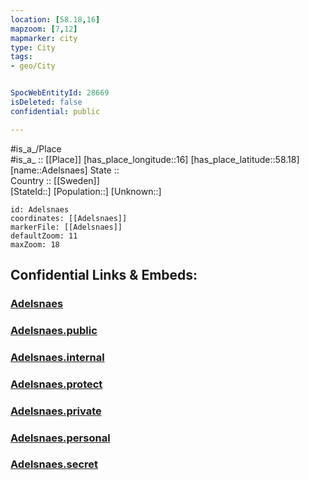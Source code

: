 ```yaml
---
location: [58.18,16] 
mapzoom: [7,12] 
mapmarker: city 
type: City
tags:
- geo/City


SpocWebEntityId: 28669
isDeleted: false
confidential: public

---
```

#is_a_/Place  
#is_a_ :: [[Place]] 
[has_place_longitude::16] 
[has_place_latitude::58.18] 
[name::Adelsnaes] 
State ::  
Country :: [[Sweden]]  
[StateId::] 
[Population::] 
[Unknown::] 


```leaflet
id: Adelsnaes
coordinates: [[Adelsnaes]] 
markerFile: [[Adelsnaes]] 
defaultZoom: 11 
maxZoom: 18
```


## Confidential Links & Embeds: 

### [Adelsnaes](/_Standards/Earth/Continent/Europe/Europe~North/Sweden/Provinces~Sweden/Östergötland/City/Adelsnaes.md) 

### [Adelsnaes.public](/_public/Earth/Continent/Europe/Europe~North/Sweden/Provinces~Sweden/Östergötland/City/Adelsnaes.public.md) 

### [Adelsnaes.internal](/_internal/Earth/Continent/Europe/Europe~North/Sweden/Provinces~Sweden/Östergötland/City/Adelsnaes.internal.md) 

### [Adelsnaes.protect](/_protect/Earth/Continent/Europe/Europe~North/Sweden/Provinces~Sweden/Östergötland/City/Adelsnaes.protect.md) 

### [Adelsnaes.private](/_private/Earth/Continent/Europe/Europe~North/Sweden/Provinces~Sweden/Östergötland/City/Adelsnaes.private.md) 

### [Adelsnaes.personal](/_personal/Earth/Continent/Europe/Europe~North/Sweden/Provinces~Sweden/Östergötland/City/Adelsnaes.personal.md) 

### [Adelsnaes.secret](/_secret/Earth/Continent/Europe/Europe~North/Sweden/Provinces~Sweden/Östergötland/City/Adelsnaes.secret.md)


